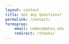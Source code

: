 ```yaml
---
layout: contact
title: Got any Questions? 
permalink: /contact/
formspree:
    email: cedeno@ohsu.edu
    redirect: /thanks/
---
```

